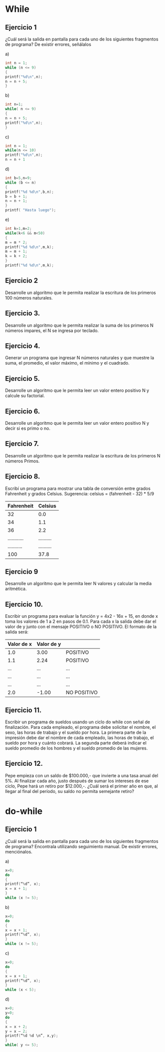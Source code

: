 # While
## Ejercicio 1

¿Cuál será la salida en pantalla para cada uno de los siguientes fragmentos de programa? De existir errores, señálalos


a)
```cpp
int n = 1;
while (n <= 9)
{
printf("%d\n",n);
n = n + 5;
}
```
b)
```cpp
int n=1;
while( n <= 9)
{
n = n + 5;
printf("%d\n",n);
}
```
c)
```cpp
int n = 1;
while(n <= 10)
printf("%d\n",n);
n = n + 1
```
d)
```cpp
int b=5,n=9;
while (b <= n)
{
printf("%d %d\n",b,n);
b = b + 1;
n = n + 1;
}
printf( "Hasta luego");
```
e)
```cpp
int k=1,m=2;
while(k<6 && m<50)
{
m = m * 2;
printf("%d %d\n",m,k);
m = m + 1;
k = k + 2;
}
printf("%d %d\n",m,k);
```

## Ejercicio 2

Desarrolle un algoritmo que le permita realizar la escritura de los primeros 100 números naturales.
## Ejercicio 3.
Desarrolle un algoritmo que le permita realizar la suma de los primeros N números impares, el N se ingresa
por teclado.
## Ejercicio 4.
Generar un programa que ingresar N números naturales y que muestre la suma, el promedio, el valor
máximo, el mínimo y el cuadrado.
## Ejercicio 5. 
Desarrolle un algoritmo que le permita leer un valor entero positivo N y calcule su factorial.
## Ejercicio 6.
Desarrolle un algoritmo que le permita leer un valor entero positivo N y decir si es primo o no.
## Ejercicio 7.
Desarrolle un algoritmo que le permita realizar la escritura de los primeros N números Primos.
## Ejercicio 8. 
Escribí un programa para mostrar una tabla de conversión entre grados Fahrenheit y grados Celsius. Sugerencia:
celsius = (fahrenheit - 32) * 5/9

|Fahrenheit| Celsius|
|-----|-----|
|32 | 0.0|
|34 | 1.1|
|36 | 2.2|
|............ |..........|
|........... | ..........|
|100 | 37.8|

## Ejercicio 9 
Desarrolle un algoritmo que le permita leer N valores y calcular la media aritmética.
## Ejercicio 10.
Escribir un programa para evaluar la función y = 4x2 - 16x + 15, en donde x toma los valores de 1 a 2 en pasos de
0.1. Para cada x la salida debe dar el valor de y junto con el mensaje POSITIVO o NO POSITIVO. El formato de la
salida será:

|Valor de x |Valor de y | |
| ---------- | --------|----------|
|1.0 |3.00 |POSITIVO|
|1.1 |2.24| POSITIVO|
|... |... |...|
|... |... |...|
|...| ... |...|
|2.0| -1.00 |NO POSITIVO|

## Ejercicio 11.
Escribir un programa de sueldos usando un ciclo do while con señal de finalización. Para cada empleado, el
programa debe solicitar el nombre, el sexo, las horas de trabajo y el sueldo por hora. La primera parte de la
impresión debe dar el nombre de cada empleado, las horas de trabajo, el sueldo por hora y cuánto cobrará. La
segunda parte deberá indicar el sueldo promedio de los hombres y el sueldo promedio de las mujeres.
## Ejercicio 12. 
Pepe empieza con un saldo de $100.000,- que invierte a una tasa anual del 5%. Al finalizar cada año, justo después
de sumar los intereses de ese ciclo, Pepe hará un retiro por $12.000,-. ¿Cuál será el primer año en que, al llegar al
final del período, su saldo no permita semejante retiro?
# do-while
## Ejercicio 1 
¿Cuál será la salida en pantalla para cada uno de los siguientes fragmentos de programa? Encontrala utilizando
seguimiento manual. De existir errores, menciónalos.

a)
```cpp
x=0;
do
{
printf(“%d”, x);
x = x + 1;
}
while (x != 5);
```
b)
```cpp
x=0;
do
{
x = x + 1;
printf(“%d”, x);
}
while (x != 5);
```
c)
```cpp
x=0;
do
{
x = x + 1;
printf(“%d”, x);
}
while (x < 5);
```
d)
```cpp
x=0;
y=0;
do
{
x = x + 2;
y = x – 2;
printf(“%d %d \n”, x,y);
}
while( y <= 5);
```
